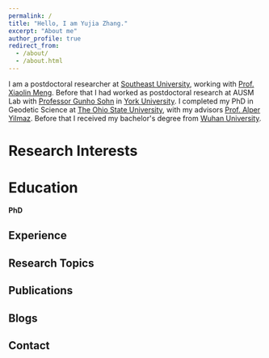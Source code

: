 ```yaml
---
permalink: /
title: "Hello, I am Yujia Zhang."
excerpt: "About me"
author_profile: true
redirect_from: 
  - /about/
  - /about.html
---
```


I am a postdoctoral researcher at [Southeast University](https://www.seu.edu.cn/), working with [Prof. Xiaolin Meng](https://www.researchgate.net/profile/Xiaolin-Meng-2). Before that I had worked as postdoctoral research at AUSM Lab with [Professor Gunho Sohn](https://gunhosohn.me/) in [York University](https://www.yorku.ca/). I completed my PhD in Geodetic Science at [The Ohio State University](https://www.osu.edu/), with my advisors [Prof. Alper Yilmaz](https://ceg.osu.edu/people/yilmaz.15). Before that I received my bachelor's degree from [Wuhan University](https://www.whu.edu.cn/).


Research Interests
======


Education
======
**PhD**


Experience
------


Research Topics
------



Publications
------


Blogs
------

Contact
------
